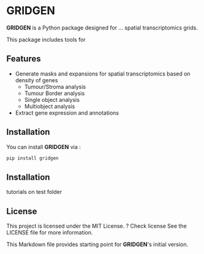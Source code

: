# GRIDGEN

**GRIDGEN** is a Python package designed for ... spatial transcriptomics grids. 

This package includes tools for 

## Features

- Generate masks and expansions for spatial transcriptomics based on density of genes
  - Tumour/Stroma analysis
  - Tumour Border analysis
  - Single object analysis 
  - Multiobject analysis 
- Extract gene expression and annotations 

## Installation

You can install **GRIDGEN** via :

```bash
pip install gridgen
```
## Installation
tutorials on test folder 


## License
This project is licensed under the MIT License. ?
Check license 
See the LICENSE file for more information.



This Markdown file provides starting point for **GRIDGEN**'s initial version.
